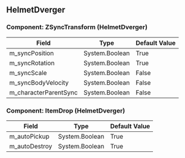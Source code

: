 ## HelmetDverger

### Component: ZSyncTransform (HelmetDverger)

|Field|Type|Default Value|
|---|---|---|
|m_syncPosition|System.Boolean|True|
|m_syncRotation|System.Boolean|True|
|m_syncScale|System.Boolean|False|
|m_syncBodyVelocity|System.Boolean|False|
|m_characterParentSync|System.Boolean|False|

### Component: ItemDrop (HelmetDverger)

|Field|Type|Default Value|
|---|---|---|
|m_autoPickup|System.Boolean|True|
|m_autoDestroy|System.Boolean|True|

